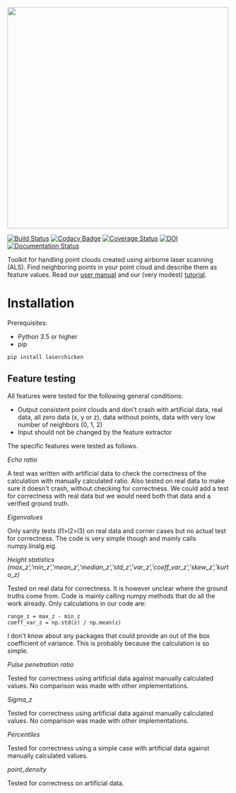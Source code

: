 <p align="left">
  <img src="https://raw.githubusercontent.com/eEcoLiDAR/laserchicken/master/laserchicken_logo.png" width="500"/>
</p>

[![Build Status](https://travis-ci.org/eEcoLiDAR/laserchicken.svg?branch=master)](https://travis-ci.org/eEcoLiDAR/laserchicken)
[![Codacy Badge](https://api.codacy.com/project/badge/Grade/6e3836750fe14f34ba85e26956e8ef10)](https://www.codacy.com/app/c-meijer/eEcoLiDAR?utm_source=www.github.com&amp;utm_medium=referral&amp;utm_content=eEcoLiDAR/eEcoLiDAR&amp;utm_campaign=Badge_Grade)
[![Coverage Status](https://coveralls.io/repos/github/eEcoLiDAR/eEcoLiDAR/badge.svg)](https://coveralls.io/github/eEcoLiDAR/eEcoLiDAR)
[![DOI](https://zenodo.org/badge/95649056.svg)](https://zenodo.org/badge/latestdoi/95649056)
[![Documentation Status](https://readthedocs.org/projects/laserchicken/badge/?version=latest)](https://laserchicken.readthedocs.io/en/latest/)

Toolkit for handling point clouds created using airborne laser scanning (ALS). Find neighboring points in your point cloud and describe them as feature values. Read our [user manual](https://laserchicken.readthedocs.io/) and our (very modest) [tutorial](https://github.com/eEcoLiDAR/laserchicken/blob/master/tutorial.ipynb).

# Installation
Prerequisites:
- Python 3.5 or higher
- pip
```
pip install laserchicken
```



## Feature testing

All features were tested for the following general conditions:
- Output consistent point clouds and don't crash with artificial data, real data, all zero data (x, y or z), data without points, data with very low number of neighbors (0, 1, 2)
- Input should not be changed by the feature extractor

The specific features were tested as follows.

*Echo ratio*

A test was written with artificial data to check the correctness of the calculation with manually calculated ratio. Also tested on real data to make sure it doesn't crash, without checking for correctness. We could add a test for correctness with real data but we would need both that data and a verified ground truth.

*Eigenvalues*

Only sanity tests (l1>l2>l3) on real data and corner cases but no actual test for correctness. The code is very simple though and mainly calls numpy.linalg.eig.

*Height statistics (max_z','min_z','mean_z','median_z','std_z','var_z','coeff_var_z','skew_z','kurto_z)*

Tested on real data for correctness. It is however unclear where the ground truths come from. Code is mainly calling numpy methods that do all the work already. Only calculations in our code are:

```
range_z = max_z - min_z
coeff_var_z = np.std(z) / np.mean(z)
```
   
I don't know about any packages that could provide an out of the box coefficient of variance. This is probably because the calculation is so simple.

*Pulse penetration ratio*

Tested for correctness using artificial data against manually calculated values. No comparison was made with other implementations.

*Sigma_z*

Tested for correctness using artificial data against manually calculated values. No comparison was made with other implementations.

*Percentiles*

Tested for correctness using a simple case with artificial data against manually calculated values.

*point_density*

Tested for correctness on artificial data.



